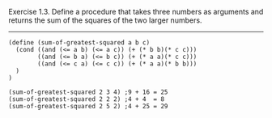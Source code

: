 Exercise 1.3.  Define a procedure that takes three numbers as arguments and returns the sum of the squares of the two larger numbers.

- - -

```
(define (sum-of-greatest-squared a b c)
  (cond ((and (<= a b) (<= a c)) (+ (* b b)(* c c)))
        ((and (<= b a) (<= b c)) (+ (* a a)(* c c)))
        ((and (<= c a) (<= c c)) (+ (* a a)(* b b)))
  )
)

(sum-of-greatest-squared 2 3 4) ;9 + 16 = 25
(sum-of-greatest-squared 2 2 2) ;4 + 4  = 8
(sum-of-greatest-squared 2 5 2) ;4 + 25 = 29
```